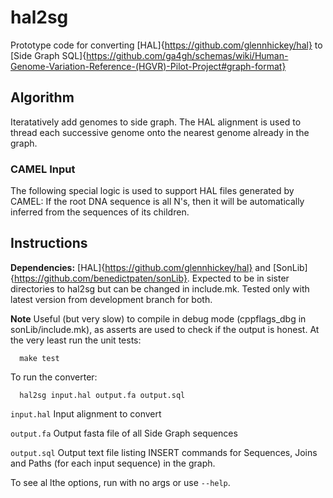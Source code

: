 # hal2sg
Prototype code for converting [HAL]{https://github.com/glennhickey/hal} to [Side Graph SQL]{https://github.com/ga4gh/schemas/wiki/Human-Genome-Variation-Reference-(HGVR)-Pilot-Project#graph-format}

## Algorithm

Iteratatively add genomes to side graph.   The HAL alignment is used to thread each successive genome onto the nearest genome already in the graph.  

### CAMEL Input

The following special logic is used to support HAL files generated by CAMEL:  If the root DNA sequence is all N's, then it will be automatically inferred from the sequences of its children. 

## Instructions

**Dependencies:**   [HAL]{https://github.com/glennhickey/hal}  and [SonLib]{https://github.com/benedictpaten/sonLib}.  Expected to be in sister directories to hal2sg but can be changed in include.mk.  Tested only with latest version from development branch for both. 

**Note** Useful (but very slow) to compile in debug mode (cppflags_dbg in sonLib/include.mk), as asserts are used to check if the output is honest.  At the very least run the unit tests:

	  make test

To run the converter:

	  hal2sg input.hal output.fa output.sql

`input.hal` Input alignment to convert

`output.fa` Output fasta file of all Side Graph sequences

`output.sql` Output text file listing INSERT commands for Sequences, Joins and Paths (for each input sequence) in the graph.

To see al lthe options, run with no args or use `--help`.





